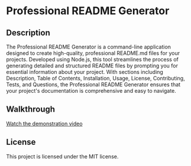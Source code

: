 # Professional README Generator

## Description

The Professional README Generator is a command-line application designed to create high-quality, professional README.md files for your projects. Developed using Node.js, 
this tool streamlines the process of generating detailed and structured README files by prompting you for essential information about your project. With sections including Description, 
Table of Contents, Installation, Usage, License, Contributing, Tests, and Questions, the Professional README Generator ensures that your project's documentation is comprehensive and easy to navigate.

## Walkthrough

[Watch the demonstration video](https://app.screencastify.com/v2/manage/videos/vLpCSDjGlRmky7D2ObUg)


## License 

This project is licensed under the MIT license.
